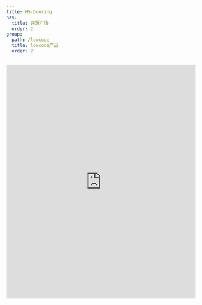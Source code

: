 ```yaml
---
title: H5-Dooring
nav:
  title: 开源广场
  order: 2
group:
  path: /lowcode
  title: lowcode产品
  order: 2
---
```


<iframe src="http://h5.dooring.cn" frameborder="0" width="100%" height="620px"></iframe>
